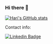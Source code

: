### Hi there 👋

[![Hari's GitHub stats](https://github-readme-stats.vercel.app/api?username=singhhari)](https://github.com/anuraghazra/github-readme-stats)

Contact info:

[![Linkedin Badge](https://img.shields.io/badge/-LinkedIn-blue?style=flat-square&logo=Linkedin&logoColor=white&link=https://www.linkedin.com/in/singhhari/)](https://www.linkedin.com/in/singhhari/)


<!--
**singhhari/singhhari** is a ✨ _special_ ✨ repository because its `README.md` (this file) appears on your GitHub profile.

Here are some ideas to get you started:

- 🔭 I’m currently working on ...
- 🌱 I’m currently learning ...
- 👯 I’m looking to collaborate on ...
- 🤔 I’m looking for help with ...
- 💬 Ask me about ...
- 📫 How to reach me: ...
- 😄 Pronouns: ...
- ⚡ Fun fact: ...
-->
